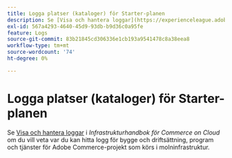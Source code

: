 ```yaml
---
title: Logga platser (kataloger) för Starter-planen
description: Se [Visa och hantera loggar](https://experienceleague.adobe.com/docs/commerce-cloud-service/user-guide/develop/test/log-locations.html) i *Commerce on Cloud Infrastructure Guide* för att lära dig var du kan hitta bygg- och driftsättningsloggar, program- och tjänstloggar för ditt projekt.
exl-id: 567a4293-4640-45d9-93db-b9d36c0a95fe
feature: Logs
source-git-commit: 83b21845cd306336e1cb193a9541478c8a38eea8
workflow-type: tm+mt
source-wordcount: '74'
ht-degree: 0%

---
```


# Logga platser (kataloger) för Starter-planen

Se [Visa och hantera loggar](https://experienceleague.adobe.com/docs/commerce-cloud-service/user-guide/develop/test/log-locations.html) i *Infrastrukturhandbok för Commerce on Cloud* om du vill veta var du kan hitta logg för bygge och driftsättning, program och tjänster för Adobe Commerce-projekt som körs i molninfrastruktur.
